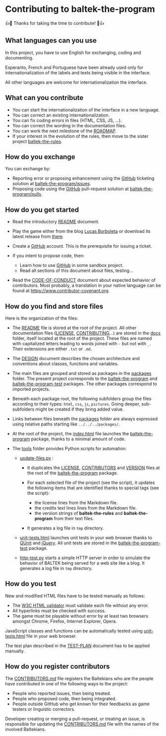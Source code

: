 # Contributing to baltek-the-program

👍🎉 Thanks for taking the time to contribute! 🎉👍

## What languages can you use

In this project, you have to use English for exchanging, coding and documenting.

Esperanto, French and Portuguese have been already used only for internationalization of the labels and texts being visible in the interface.

All other languages are welcome for internationalization the interface.

## What can you contribute

- You can start the internationalization of the interface in a new language.
- You can correct an existing internationalization.
- You can fix coding errors in files (HTML, CSS, JS, ...).
- You can correct the wording in the documentation files.
- You can work the next milestone of the [ROADMAP](./ROADMAP.md).
- If your interest in the evolution of the rules, then move to the sister project [baltek-the-rules](https://github.com/LucasBorboleta/baltek-the-rules).

## How do you exchange

You can exchange by:

- Reporting error or proposing enhancement using the [GitHub](https://github.com) ticketing solution at [baltek-the-program/issues](https://github.com/LucasBorboleta/baltek-the-program/issues).
- Proposing code using the [GitHub](https://github.com) pull-request solution at [baltek-the-program/pulls](https://github.com/LucasBorboleta/baltek-the-program/pulls).

## How do you get started

- Read the introductory [README](../README.md) document.
- Play the game either from the blog [Lucas Borboleta](http://lucas.borboleta.blog.free.fr) or download its latest release from [there](https://github.com/LucasBorboleta/baltek-the-program/releases).
- Create a [GitHub](https://github.com) account. This is the prerequisite for issuing a ticket.
- If you intent to propose code, then:

  - Learn how to use [GitHub](https://github.com) in some sandbox project.
  - Read all sections of this document about files, testing...

- Read the [CODE-OF-CONDUCT](./CODE-OF-CONDUCT.md) document about expected behavior of contributors. Most probably, a translation in your native language can be found at <https://www.contributor-covenant.org>.

## How do you find and store files

Here is the organization of the files:

- The [README](../README.md) file is stored at the root of the project. All other documentation files ([LICENSE](./LICENSE.md), [CONTRIBUTING](./CONTRIBUTING.md)...) are stored in the [docs](./.) folder, itself located at the root of the project. These files are named with capitalized letters leading to words joined with `-` but not with `_`. Their extensions are either `.txt` or `.md`.
- The [DESIGN](./DESIGN.md) document describes the chosen architecture and conventions about classes, functions and variables.
- The main files are grouped and stored as packages in the [packages](../packages) folder. The present project corresponds to the [baltek-the-program](../packages/baltek-the-program) and [baltek-the-program-test](../packages/baltek-the-program-test) packages. The other packages correspond to imported projects.
- Beneath each package root, the following subfolders group the files according to their types: `html`, `css`, `js`, `pictures`. Going deeper, sub-subfolders might be created if they bring added value.
- Links between files beneath the [packages](../packages) folder are always expressed using relative paths starting like `../../../packages/`.
- At the root of the project, the [index.html](../index.html) file launches the [baltek-the-program](../packages/baltek-the-program) package, thanks to a minimal amount of code.
- The [tools](../tools) folder provides Python scripts for automation:

  - [update-files.py](../tools/update-files.py) :

    - It duplicates the [LICENSE](../docs/LICENSE.md), [CONTRIBUTORS](../docs/CONTRIBUTORS.md) and [VERSION](../docs/VERSION.txt) files at the root of the [baltek-the-program](../packages/baltek-the-program) package.
    - For each selected file of the project (see the script), it updates the following items that are identified thanks to special tags (see the script):

      - the license lines from the Markdown file.
      - the credits text lines lines from the Markdown file.
      - the version strings of **baltek-the-rules** and **baltek-the-program** from their text files.

    - It generates a log file in `tmp` directory.

  - [unit-tests.html](../tools/unit-tests.html) launches unit tests in your web browser thanks to [QUnit](https://qunitjs.com/) and [jQuery](https://jquery.com/). All unit tests are stored in the [baltek-the-program-test](../packages/baltek-the-program-test) package.

  - [http-test.py](../tools/http-test.py) starts a simple HTTP server in order to simulate the behavior of BALTEK being served for a web site like a blog. It generates a log file in `tmp` directory.

## How do you test

New and modified HTML files have to be tested manually as follows:

- The [W3C HTML validator](https://validator.w3.org) must validate each file without any error.
- All hyperlinks must be checked with success.
- The game must be playable without error by at least two browsers amongst Chrome, Firefox, Internet Explorer, Opera.

JavaScript classes and functions can be automatically tested using [unit-tests.html](../tools/unit-tests.html) file in your web browser.

The test plan described in the [TEST-PLAN](./TEST-PLAN.md) document has to be applied manually.

## How do you register contributors

The [CONTRIBUTORS.md](./CONTRIBUTORS.md) file registers the Baltekians who are the people have contributed in one of the following ways to the project:

- People who reported issues, then being treated.
- People who proposed code, then being integrated.
- People outside GitHub who get known for their feedbacks as game testers or linguistic correctors.

Developer creating or merging a pull-request, or treating an issue, is responsible for updating the [CONTRIBUTORS.md](./CONTRIBUTORS.md) file with the names of the involved Baltekians.

